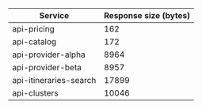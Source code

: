 | Service                | Response size (bytes) |
|------------------------|-----------------------| 
| api-pricing            | 162                   |
| api-catalog            | 172                   |
| api-provider-alpha     | 8964                  |
| api-provider-beta      | 8957                  |
| api-itineraries-search | 17899                 |
| api-clusters           | 10046                 |